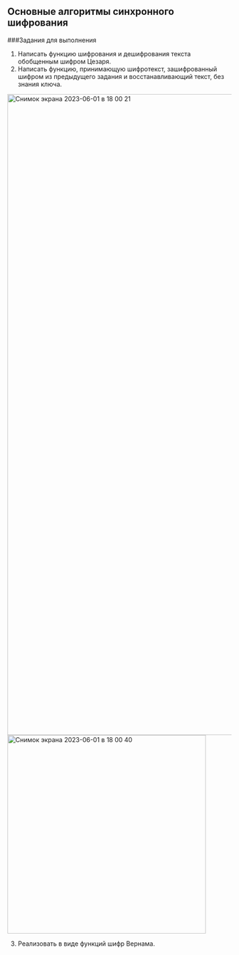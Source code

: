 ## Основные алгоритмы синхронного шифрования

###Задания для выполнения

1. Написать функцию шифрования и дешифрования текста обобщенным шифром
Цезаря.
2. Написать функцию, принимающую шифротекст, зашифрованный шифром из
предыдущего задания и восстанавливающий текст, без знания ключа.

<img width="1440" alt="Снимок экрана 2023-06-01 в 18 00 21" src="https://github.com/aleksandrm7/Caesar_cipher/assets/80441149/5b0ceff6-55fc-494c-8e5e-8d6bf012a076">

<img width="446" alt="Снимок экрана 2023-06-01 в 18 00 40" src="https://github.com/aleksandrm7/Caesar_cipher/assets/80441149/13071540-2940-4c72-af95-dece10fa476f">

3. Реализовать в виде функций шифр Вернама.
